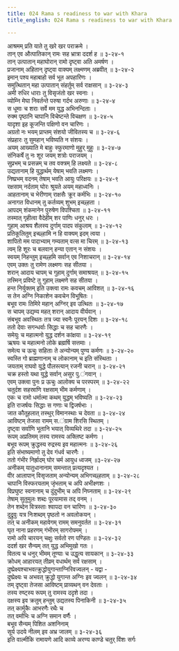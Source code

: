 ```yaml
---
title: 024 Rama s readiness to war with Khara
title_english: 024 Rama s readiness to war with Khara

---
```


<div class="audioEmbed"  caption="श्रीराम-हरिसीताराममूर्ति-घनपाठिभ्यां वचनम्" src="https://archive.org/download/Ramayana-recitation-Sriram-harisItArAmamUrti-Ghanapaati-v2/Kanda_3/Kanda_3_ARK-024-Ramasya_Yudhdhodhyogaha.mp3"></div>

आश्रमम् प्रति याते तु खरे खर पराक्रमे ।  
तान् एव औत्पातिकान् रामः सह भ्रात्रा ददर्श ह ॥ ३-२४-१  
तान् उत्पातान् महाघोरान् रामो दृष्ट्वा अति अमर्षण ।  
प्रजानाम् अहितान् दृष्ट्वा वाक्यम् लक्ष्मणम् अब्रवीत् ॥ ३-२४-२  
इमान् पश्य महाबाहो सर्व भूत अपहारिणः ।  
समुत्थितान् महा उत्पातान् संहर्तुम् सर्व राक्षसान् ॥ ३-२४-३  
अमी रुधिर धाराः तु विसृजंतो खर स्वनाः ।  
व्योम्नि मेघा निवर्तन्ते परुषा गर्दभ अरुणाः ॥ ३-२४-४  
स धूमाः च शराः सर्वे मम युद्ध अभिनन्दिताः ।  
रुक्म पृष्ठानि चापानि विचेष्टन्ते विचक्षण ॥ ३-२४-५  
यादृशा इह कूजन्ति पक्षिणो वन चारिणः ।  
अग्रतो नः भयम् प्राप्तम् संशयो जीवितस्य च ॥ ३-२४-६  
संप्रहारः तु सुमहान् भविष्यति न संशयः ।  
अयम् आख्याति मे बाहुः स्फुरमाणो मुहुर् मुहुः ॥ ३-२४-७  
संनिकर्षे तु नः शूर जयम् शत्रोः पराजयम् ।  
सुप्रभम् च प्रसन्नम् च तव वक्त्रम् हि लक्ष्यते ॥ ३-२४-८  
उद्यतानाम् हि युद्धार्थम् येषाम् भवति लक्ष्मणः ।  
निष्प्रभम् वदनम् तेषाम् भवति आयुः परिक्षयः ॥ ३-२४-९  
रक्षसाम् नर्दताम् घोरः श्रूयते अयम् महाध्वनिः ।  
आहतानाम् च भेरीणाम् राक्षसैः क्रूर कर्मभिः ॥ ३-२४-१०  
अनागत विधानम् तु कर्तव्यम् शुभम् इच्छ्हता ।  
आपदम् शंकमानेन पुरुषेण विपश्चिता ॥ ३-२४-११  
तस्मात् गृहीत्वा वैदेहीम् शर पाणिः धनुर् धरः ।  
गुहाम् आश्रय शैलस्य दुर्गाम् पादप संकुलाम् ॥ ३-२४-१२  
प्रतिकूलितुम् इच्छ्हामि न हि वाक्यम् इदम् त्वया ।  
शापितो मम पादाभ्याम् गम्यताम् वत्स मा चिरम् ॥ ३-२४-१३  
त्वम् हि शूरः च बलवान् हन्या एतान् न संशयः ।  
स्वयम् निहन्तुम् इच्छ्हमि सर्वान् एव निशाचरान् ॥ ३-२४-१४  
एवम् उक्तः तु रामेण लक्ष्मणः सह सीतया ।  
शरान् आदाय चापम् च गुहाम् दुर्गाम् समाश्रयत् ॥ ३-२४-१५  
तस्मिन् प्रविष्टे तु गुहाम् लक्ष्मणे सह सीतया ।  
हन्त निर्युक्तम् इति उक्त्वा रामः कवचम् आविशत् ॥ ३-२४-१६  
स तेन अग्नि निकाशेन कवचेन विभूषितः ।  
बभूव रामः तिमिरे महान् अग्निर् इव उत्थितः ॥ ३-२४-१७  
स चापम् उद्यम्य महत् शरान् आदाय वीर्यवान् ।  
संबभूव अवस्थितः तत्र ज्या स्वनैः पूरयन् दिशः ॥ ३-२४-१८  
ततो देवाः सगन्धर्वाः सिद्धाः च सह चारणैः ।  
समेयुः च महात्मनो युद्ध दर्शन कांक्षया ॥ ३-२४-१९  
ऋषयः च महात्मनो लोके ब्रह्मर्षि सत्तमाः ।  
समेत्य च ऊचुः सहिताः ते अन्योन्यम् पुण्य कर्मणः ॥ ३-२४-२०  
स्वस्ति गो ब्राह्मणानाम् च लोकानाम् च इति संस्थिताः ।  
जयताम् राघवो युद्धे पौलस्त्यान् रजनी चरान् ॥ ३-२४-२१  
चक्र हस्तो यथा युद्धे सर्वान् असुर पु.ंगवान् ।  
एवम् उक्त्वा पुनः प्र ऊचुः आलोक्य च परस्परम् ॥ ३-२४-२२  
चतुर्दश सहस्राणि रक्षसाम् भीम कर्मणाम् ।  
एकः च रामो धर्मात्मा कथम् युद्धम् भविष्यति ॥ ३-२४-२३  
इति राजर्षयः सिद्धाः स गणाः च द्विजर्षभाः ।  
जात कौतूहलात् तस्थुर् विमानस्थाः च देवता ॥ ३-२४-२४  
आविष्टम् तेजसा रामम् स.ंग्राम शिरसि स्थितम् ।  
दृष्ट्वा सर्वाणि भूतानि भयात् विव्यथिरे तदा ॥ ३-२४-२५  
रूपम् अप्रतिमम् तस्य रामस्य अक्लिष्ट कर्मणः ।  
बभूव रूपम् क्रुद्धस्य रुद्रस्य इव महात्मनः ॥ ३-२४-२६  
इति संभाष्यमाणो तु देव गंधर्व चारणैः ।  
ततो गंभीर निर्ह्रादम् घोर चर्म आयुध ध्वजम् ॥३-२४-२७  
अनीकम् यातुधानानाम् समन्तात् प्रत्यदृश्यत ।  
वीर आलापान् विसृजताम् अन्योन्यम् अभिगच्छ्हताम् ॥ ३-२४-२८  
चापानि विस्फरयताम् जृंभताम् च अपि अभीक्ष्णशः ।  
विप्रघुष्ट स्वनानाम् च दुंदुभीम् च अपि निघ्नताम् ॥ ३-२४-२९  
तेषाम् सुतुमुलः शब्दः पूरयामास तद् वनम् ।  
तेन शब्देन वित्रस्ताः श्वापदा वन चारिणः ॥ ३-२४-३०  
दुद्रुवुः यत्र निःशब्दम् पृष्ठतो न अवलोकयन् ।  
तत् च अनीकम् महावेगम् रामम् समनुवर्तत ॥ ३-२४-३१  
घृत नाना प्रहरणम् गंभीरम् सागरोपमम् ।  
रामो अपि चारयन् चक्षुः सर्वतो रण पण्डितः ॥ ३-२४-३२  
ददर्श खर सैन्यम् तत् युद्ध अभिमुखो गतः ।  
वितत्य च धनुर् भीमम् तूण्याः च उद्धृत्य सायकान् ॥ ३-२४-३३  
क्रोधम् आहारयत् तीव्रम् वधार्थम् सर्व रक्षसाम् ।  
दुष्प्रेक्ष्यश्चाभवत्क्रुद्धोयुगान्ताग्निरिवज्वलन् - यद्वा -  
दुष्प्रेक्ष्यः च अभवत् क्रुद्धो युगान्त अग्निः इव ज्वलन् ॥ ३-२४-३४  
तम् दृष्ट्वा तेजसा आविष्टम् प्राव्यथन् वन देवताः ।  
तस्य रुष्ट्स्य रूपम् तु रामस्य ददृशे तदा ।  
दक्षस्य इव क्रतुम् हन्तुम् उद्यतस्य पिनाकिनी ॥ ३-२४-३५  
तत् कार्मुकैः आभरणैः रथैः च  
तत् वर्माभिः च अग्नि समान वर्णैः ।  
बभूव सैन्यम् पिशित अशनिनाम्  
सूर्य उदये नीलम् इव अभ्र जालम् ॥ ३-२४-३६  
इति वाल्मीकि रामायणे आदि काव्ये अरण्य काण्डे चतुर् विंशः सर्गः